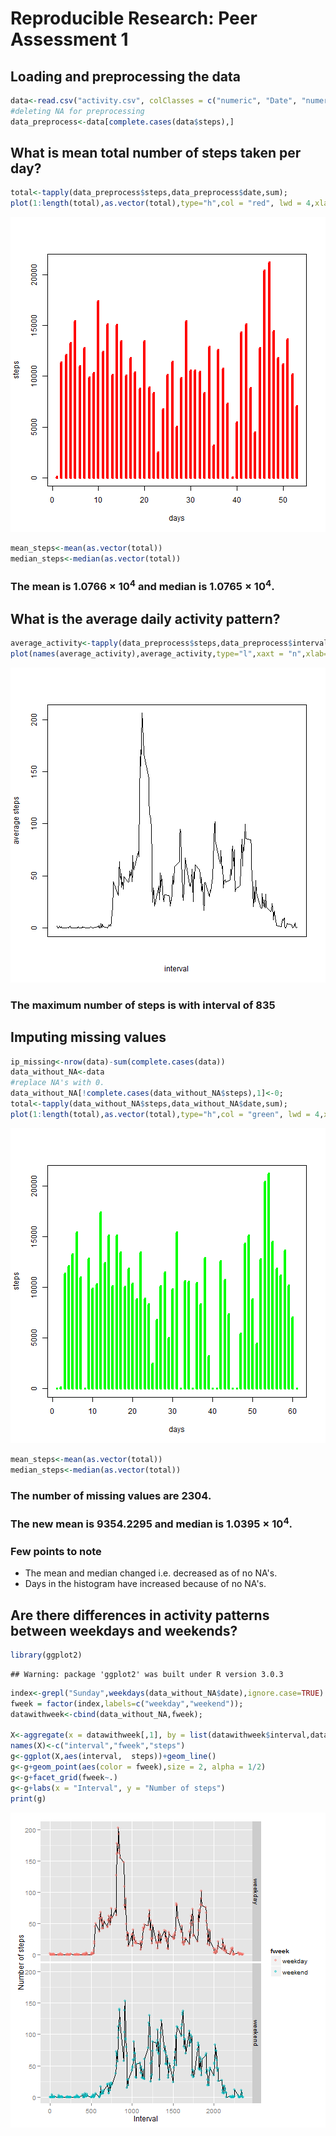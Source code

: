 # Reproducible Research: Peer Assessment 1


## Loading and preprocessing the data

```r
data<-read.csv("activity.csv", colClasses = c("numeric", "Date", "numeric"))
#deleting NA for preprocessing
data_preprocess<-data[complete.cases(data$steps),]
```


## What is mean total number of steps taken per day?

```r
total<-tapply(data_preprocess$steps,data_preprocess$date,sum);
plot(1:length(total),as.vector(total),type="h",col = "red", lwd = 4,xlab="days",ylab="steps");
```

![plot of chunk mean](figure/mean.png) 

```r
mean_steps<-mean(as.vector(total))
median_steps<-median(as.vector(total))
```
### The mean is 1.0766 &times; 10<sup>4</sup> and median is 1.0765 &times; 10<sup>4</sup>.

## What is the average daily activity pattern?

```r
average_activity<-tapply(data_preprocess$steps,data_preprocess$interval,mean,simplify=FALSE);
plot(names(average_activity),average_activity,type="l",xaxt = "n",xlab="interval",ylab="average steps");
```

![plot of chunk daily](figure/daily.png) 
### The maximum number of steps is with interval of 835

## Imputing missing values

```r
ip_missing<-nrow(data)-sum(complete.cases(data))
data_without_NA<-data
#replace NA's with 0.
data_without_NA[!complete.cases(data_without_NA$steps),1]<-0;
total<-tapply(data_without_NA$steps,data_without_NA$date,sum);
plot(1:length(total),as.vector(total),type="h",col = "green", lwd = 4,xlab="days",ylab="steps");
```

![plot of chunk missing](figure/missing.png) 

```r
mean_steps<-mean(as.vector(total))
median_steps<-median(as.vector(total))
```
### The number of missing values are 2304.
### The new mean is 9354.2295 and median is 1.0395 &times; 10<sup>4</sup>.
### Few points to note 
* The mean and median changed i.e. decreased as of no NA's.
* Days in the histogram have increased because of no NA's.

## Are there differences in activity patterns between weekdays and weekends?

```r
library(ggplot2)
```

```
## Warning: package 'ggplot2' was built under R version 3.0.3
```

```r
index<-grepl("Sunday",weekdays(data_without_NA$date),ignore.case=TRUE) | grepl("Saturday",weekdays(data_without_NA$date),ignore.case=TRUE);
fweek = factor(index,labels=c("weekday","weekend"));
datawithweek<-cbind(data_without_NA,fweek);

X<-aggregate(x = datawithweek[,1], by = list(datawithweek$interval,datawithweek$fweek), FUN = "mean");
names(X)<-c("interval","fweek","steps")
g<-ggplot(X,aes(interval,  steps))+geom_line()
g<-g+geom_point(aes(color = fweek),size = 2, alpha = 1/2)
g<-g+facet_grid(fweek~.) 
g<-g+labs(x = "Interval", y = "Number of steps") 
print(g)
```

![plot of chunk weekday](figure/weekday.png) 
